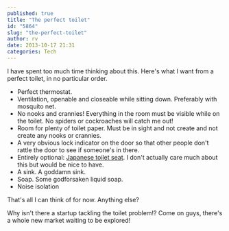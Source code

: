 ```yaml
---
published: true
title: "The perfect toilet"
id: "5864"
slug: "the-perfect-toilet"
author: rv
date: 2013-10-17 21:31
categories: Tech
---
```

I have spent too much time thinking about this. Here's what I want from a perfect toilet, in no particular order.
<ul>
	<li>Perfect thermostat.</li>
	<li>Ventilation, openable and closeable while sitting down. Preferably with mosquito net.</li>
	<li>No nooks and crannies! Everything in the room must be visible while on the toilet. No spiders or cockroaches will catch me out!</li>
	<li>Room for plenty of toilet paper. Must be in sight and not create and not create any nooks or crannies.</li>
	<li>A very obvious lock indicator on the door so that other people don't rattle the door to see if someone's in there.</li>
	<li>Entirely optional: <a href="https://en.wikipedia.org/wiki/Toilets_in_Japan" target="_blank">Japanese toilet seat</a>. I don't actually care much about this but would be nice to have.</li>
	<li>A sink. A goddamn sink.</li>
	<li>Soap. Some godforsaken liquid soap.</li>
	<li>Noise isolation</li>
</ul>
That's all I can think of for now. Anything else?

Why isn't there a startup tackling the toilet problem!? Come on guys, there's a whole new market waiting to be explored!